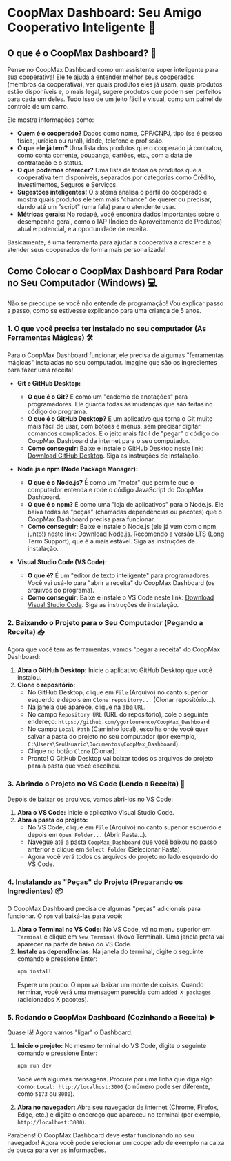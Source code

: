 # CoopMax Dashboard: Seu Amigo Cooperativo Inteligente 🤝

## O que é o CoopMax Dashboard? 🌟

Pense no CoopMax Dashboard como um assistente super inteligente para sua cooperativa\! Ele te ajuda a entender melhor seus cooperados (membros da cooperativa), ver quais produtos eles já usam, quais produtos estão disponíveis e, o mais legal, sugere produtos que podem ser perfeitos para cada um deles. Tudo isso de um jeito fácil e visual, como um painel de controle de um carro.

Ele mostra informações como:

  * **Quem é o cooperado?** Dados como nome, CPF/CNPJ, tipo (se é pessoa física, jurídica ou rural), idade, telefone e profissão.
  * **O que ele já tem?** Uma lista dos produtos que o cooperado já contratou, como conta corrente, poupança, cartões, etc., com a data de contratação e o status.
  * **O que podemos oferecer?** Uma lista de todos os produtos que a cooperativa tem disponíveis, separados por categorias como Crédito, Investimentos, Seguros e Serviços.
  * **Sugestões inteligentes\!** O sistema analisa o perfil do cooperado e mostra quais produtos ele tem mais "chance" de querer ou precisar, dando até um "script" (uma fala) para o atendente usar.
  * **Métricas gerais:** No rodapé, você encontra dados importantes sobre o desempenho geral, como o IAP (Índice de Aproveitamento de Produtos) atual e potencial, e a oportunidade de receita.

Basicamente, é uma ferramenta para ajudar a cooperativa a crescer e a atender seus cooperados de forma mais personalizada\!

## Como Colocar o CoopMax Dashboard Para Rodar no Seu Computador (Windows) 💻

Não se preocupe se você não entende de programação\! Vou explicar passo a passo, como se estivesse explicando para uma criança de 5 anos.

### 1\. O que você precisa ter instalado no seu computador (As Ferramentas Mágicas) 🛠️

Para o CoopMax Dashboard funcionar, ele precisa de algumas "ferramentas mágicas" instaladas no seu computador. Imagine que são os ingredientes para fazer uma receita\!

  * **Git e GitHub Desktop:**

      * **O que é o Git?** É como um "caderno de anotações" para programadores. Ele guarda todas as mudanças que são feitas no código do programa.
      * **O que é o GitHub Desktop?** É um aplicativo que torna o Git muito mais fácil de usar, com botões e menus, sem precisar digitar comandos complicados. É o jeito mais fácil de "pegar" o código do CoopMax Dashboard da internet para o seu computador.
      * **Como conseguir:** Baixe e instale o GitHub Desktop neste link: [Download GitHub Desktop](https://desktop.github.com/). Siga as instruções de instalação.

  * **Node.js e npm (Node Package Manager):**

      * **O que é o Node.js?** É como um "motor" que permite que o computador entenda e rode o código JavaScript do CoopMax Dashboard.
      * **O que é o npm?** É como uma "loja de aplicativos" para o Node.js. Ele baixa todas as "peças" (chamadas dependências ou pacotes) que o CoopMax Dashboard precisa para funcionar.
      * **Como conseguir:** Baixe e instale o Node.js (ele já vem com o npm junto\!) neste link: [Download Node.js](https://nodejs.org/en/download/). Recomendo a versão LTS (Long Term Support), que é a mais estável. Siga as instruções de instalação.

  * **Visual Studio Code (VS Code):**

      * **O que é?** É um "editor de texto inteligente" para programadores. Você vai usá-lo para "abrir a receita" do CoopMax Dashboard (os arquivos do programa).
      * **Como conseguir:** Baixe e instale o VS Code neste link: [Download Visual Studio Code](https://code.visualstudio.com/download). Siga as instruções de instalação.

### 2\. Baixando o Projeto para o Seu Computador (Pegando a Receita) 📥

Agora que você tem as ferramentas, vamos "pegar a receita" do CoopMax Dashboard:

1.  **Abra o GitHub Desktop:** Inicie o aplicativo GitHub Desktop que você instalou.
2.  **Clone o repositório:**
      * No GitHub Desktop, clique em `File` (Arquivo) no canto superior esquerdo e depois em `Clone repository...` (Clonar repositório...).
      * Na janela que aparece, clique na aba `URL`.
      * No campo `Repository URL` (URL do repositório), cole o seguinte endereço: `https://github.com/ygorlourenco/CoopMax_Dashboard`
      * No campo `Local Path` (Caminho local), escolha onde você quer salvar a pasta do projeto no seu computador (por exemplo, `C:\Users\SeuUsuario\Documentos\CoopMax_Dashboard`).
      * Clique no botão `Clone` (Clonar).
      * Pronto\! O GitHub Desktop vai baixar todos os arquivos do projeto para a pasta que você escolheu.

### 3\. Abrindo o Projeto no VS Code (Lendo a Receita) 📖

Depois de baixar os arquivos, vamos abri-los no VS Code:

1.  **Abra o VS Code:** Inicie o aplicativo Visual Studio Code.
2.  **Abra a pasta do projeto:**
      * No VS Code, clique em `File` (Arquivo) no canto superior esquerdo e depois em `Open Folder...` (Abrir Pasta...).
      * Navegue até a pasta `CoopMax_Dashboard` que você baixou no passo anterior e clique em `Select Folder` (Selecionar Pasta).
      * Agora você verá todos os arquivos do projeto no lado esquerdo do VS Code.

### 4\. Instalando as "Peças" do Projeto (Preparando os Ingredientes) 📦

O CoopMax Dashboard precisa de algumas "peças" adicionais para funcionar. O `npm` vai baixá-las para você:

1.  **Abra o Terminal no VS Code:** No VS Code, vá no menu superior em `Terminal` e clique em `New Terminal` (Novo Terminal). Uma janela preta vai aparecer na parte de baixo do VS Code.
2.  **Instale as dependências:** Na janela do terminal, digite o seguinte comando e pressione Enter:
    ```bash
    npm install
    ```
    Espere um pouco. O npm vai baixar um monte de coisas. Quando terminar, você verá uma mensagem parecida com `added X packages` (adicionados X pacotes).

### 5\. Rodando o CoopMax Dashboard (Cozinhando a Receita) ▶️

Quase lá\! Agora vamos "ligar" o Dashboard:

1.  **Inicie o projeto:** No mesmo terminal do VS Code, digite o seguinte comando e pressione Enter:

    ```bash
    npm run dev
    ```

    Você verá algumas mensagens. Procure por uma linha que diga algo como:
    `Local: http://localhost:3000` (o número pode ser diferente, como `5173` ou `8080`).

2.  **Abra no navegador:** Abra seu navegador de internet (Chrome, Firefox, Edge, etc.) e digite o endereço que apareceu no terminal (por exemplo, `http://localhost:3000`).

Parabéns\! O CoopMax Dashboard deve estar funcionando no seu navegador\! Agora você pode selecionar um cooperado de exemplo na caixa de busca para ver as informações.
